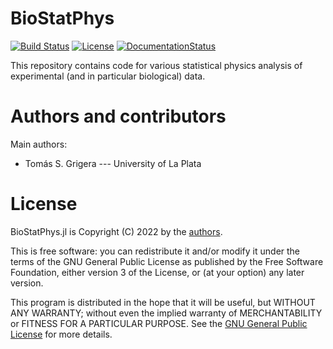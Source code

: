 # BioStatPhys

[![Build Status](https://github.com/tgrigera/BioStatPhys.jl/actions/workflows/CI.yml/badge.svg?branch=main)](https://github.com/tgrigera/BioStatPhys.jl/actions/workflows/CI.yml?query=branch%3Amain)
[![License](http://img.shields.io/badge/license-GPL3.0-brightgreen.svg?style=flat)](LICENSE)
[![DocumentationStatus](https://img.shields.io/badge/docs-latest-blue.svg?style=flat)](https://tgrigera.github.io/BioStatPhys.jl/index.html)


This repository contains code for various statistical  physics analysis of experimental (and in particular biological) data.


# Authors and contributors

Main authors:

 - Tomás S. Grigera --- University of La Plata

# License

BioStatPhys.jl is Copyright (C) 2022 by the [authors](#authors-and-contributors).

This is free software: you can redistribute it and/or modify it under
the terms of the GNU General Public License as published by the Free
Software Foundation, either version 3 of the License, or (at your
option) any later version.

This program is distributed in the hope that it will be useful, but
WITHOUT ANY WARRANTY; without even the implied warranty of
MERCHANTABILITY or FITNESS FOR A PARTICULAR PURPOSE.  See the [GNU
General Public License](./LICENSE) for more details.

